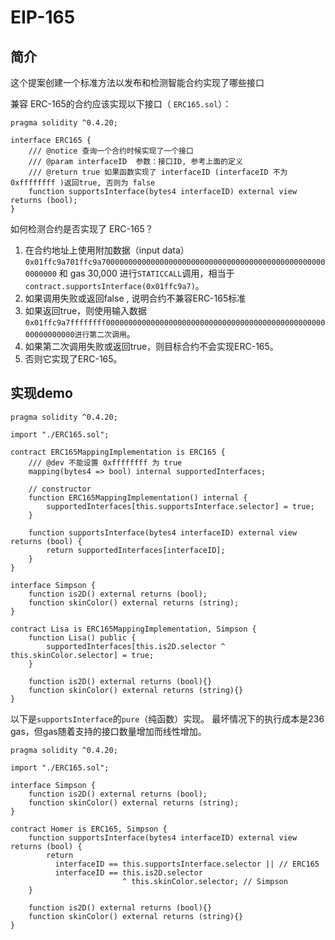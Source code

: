 # EIP-165

## 简介

这个提案创建一个标准方法以发布和检测智能合约实现了哪些接口

兼容 ERC-165的合约应该实现以下接口（ `ERC165.sol`）：

```solidity
pragma solidity ^0.4.20;

interface ERC165 {
    /// @notice 查询一个合约时候实现了一个接口
    /// @param interfaceID  参数：接口ID, 参考上面的定义
    /// @return true 如果函数实现了 interfaceID (interfaceID 不为 0xffffffff )返回true, 否则为 false
    function supportsInterface(bytes4 interfaceID) external view returns (bool);
}
```

如何检测合约是否实现了 ERC-165？

1. 在合约地址上使用附加数据（input data）`0x01ffc9a701ffc9a700000000000000000000000000000000000000000000000000000000` 和 gas 30,000 进行`STATICCALL`调用，相当于`contract.supportsInterface(0x01ffc9a7)`。
2. 如果调用失败或返回false , 说明合约不兼容ERC-165标准
3. 如果返回true，则使用输入数据`0x01ffc9a7ffffffff000000000000000000000000000000000000000000000000000000000000进行第二次调用`。
4. 如果第二次调用失败或返回true，则目标合约不会实现ERC-165。
5. 否则它实现了ERC-165。

## 实现demo

```solidity
pragma solidity ^0.4.20;

import "./ERC165.sol";

contract ERC165MappingImplementation is ERC165 {
    /// @dev 不能设置 0xffffffff 为 true
    mapping(bytes4 => bool) internal supportedInterfaces;

	// constructor
    function ERC165MappingImplementation() internal {
        supportedInterfaces[this.supportsInterface.selector] = true;
    }

    function supportsInterface(bytes4 interfaceID) external view returns (bool) {
        return supportedInterfaces[interfaceID];
    }
}

interface Simpson {
    function is2D() external returns (bool);
    function skinColor() external returns (string);
}

contract Lisa is ERC165MappingImplementation, Simpson {
    function Lisa() public {
        supportedInterfaces[this.is2D.selector ^ this.skinColor.selector] = true;
    }

    function is2D() external returns (bool){}
    function skinColor() external returns (string){}
}
```

以下是`supportsInterface`的`pure`（纯函数）实现。 最坏情况下的执行成本是236 gas，但gas随着支持的接口数量增加而线性增加。

```solidity
pragma solidity ^0.4.20;

import "./ERC165.sol";

interface Simpson {
    function is2D() external returns (bool);
    function skinColor() external returns (string);
}

contract Homer is ERC165, Simpson {
    function supportsInterface(bytes4 interfaceID) external view returns (bool) {
        return
          interfaceID == this.supportsInterface.selector || // ERC165
          interfaceID == this.is2D.selector
                         ^ this.skinColor.selector; // Simpson
    }

    function is2D() external returns (bool){}
    function skinColor() external returns (string){}
}
```













